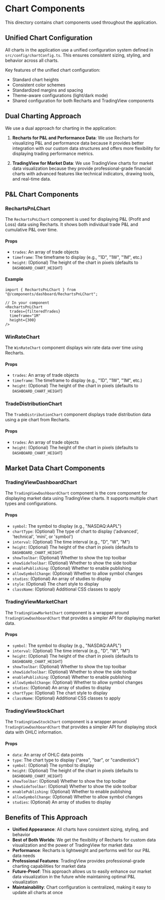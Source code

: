 # Chart Components

This directory contains chart components used throughout the application.

## Unified Chart Configuration

All charts in the application use a unified configuration system defined in `src/config/chartConfig.ts`. This ensures consistent sizing, styling, and behavior across all charts.

Key features of the unified chart configuration:
- Standard chart heights
- Consistent color schemes
- Standardized margins and spacing
- Theme-aware configurations (light/dark mode)
- Shared configuration for both Recharts and TradingView components

## Dual Charting Approach

We use a dual approach for charting in the application:

1. **Recharts for P&L and Performance Data**: We use Recharts for visualizing P&L and performance data because it provides better integration with our custom data structures and offers more flexibility for displaying trading performance metrics.

2. **TradingView for Market Data**: We use TradingView charts for market data visualization because they provide professional-grade financial charts with advanced features like technical indicators, drawing tools, and real-time data.

## P&L Chart Components

### RechartsPnLChart

The `RechartsPnLChart` component is used for displaying P&L (Profit and Loss) data using Recharts. It shows both individual trade P&L and cumulative P&L over time.

#### Props

- `trades`: An array of trade objects
- `timeframe`: The timeframe to display (e.g., "1D", "1W", "1M", etc.)
- `height`: (Optional) The height of the chart in pixels (defaults to `DASHBOARD_CHART_HEIGHT`)

#### Example

```tsx
import { RechartsPnLChart } from "@/components/dashboard/RechartsPnLChart";

// In your component
<RechartsPnLChart 
  trades={filteredTrades} 
  timeframe="1M" 
  height={300}
/>
```

### WinRateChart

The `WinRateChart` component displays win rate data over time using Recharts.

#### Props

- `trades`: An array of trade objects
- `timeframe`: The timeframe to display (e.g., "1D", "1W", "1M", etc.)
- `height`: (Optional) The height of the chart in pixels (defaults to `DASHBOARD_CHART_HEIGHT`)

### TradeDistributionChart

The `TradeDistributionChart` component displays trade distribution data using a pie chart from Recharts.

#### Props

- `trades`: An array of trade objects
- `height`: (Optional) The height of the chart in pixels (defaults to `DASHBOARD_CHART_HEIGHT`)

## Market Data Chart Components

### TradingViewDashboardChart

The `TradingViewDashboardChart` component is the core component for displaying market data using TradingView charts. It supports multiple chart types and configurations.

#### Props

- `symbol`: The symbol to display (e.g., "NASDAQ:AAPL")
- `chartType`: (Optional) The type of chart to display ('advanced', 'technical', 'mini', or 'symbol')
- `interval`: (Optional) The time interval (e.g., "D", "W", "M")
- `height`: (Optional) The height of the chart in pixels (defaults to `DASHBOARD_CHART_HEIGHT`)
- `showToolbar`: (Optional) Whether to show the top toolbar
- `showSideToolbar`: (Optional) Whether to show the side toolbar
- `enablePublishing`: (Optional) Whether to enable publishing
- `allowSymbolChange`: (Optional) Whether to allow symbol changes
- `studies`: (Optional) An array of studies to display
- `style`: (Optional) The chart style to display
- `className`: (Optional) Additional CSS classes to apply

### TradingViewMarketChart

The `TradingViewMarketChart` component is a wrapper around `TradingViewDashboardChart` that provides a simpler API for displaying market data.

#### Props

- `symbol`: The symbol to display (e.g., "NASDAQ:AAPL")
- `interval`: (Optional) The time interval (e.g., "D", "W", "M")
- `height`: (Optional) The height of the chart in pixels (defaults to `DASHBOARD_CHART_HEIGHT`)
- `showToolbar`: (Optional) Whether to show the top toolbar
- `showSideToolbar`: (Optional) Whether to show the side toolbar
- `enablePublishing`: (Optional) Whether to enable publishing
- `allowSymbolChange`: (Optional) Whether to allow symbol changes
- `studies`: (Optional) An array of studies to display
- `chartType`: (Optional) The chart style to display
- `className`: (Optional) Additional CSS classes to apply

### TradingViewStockChart

The `TradingViewStockChart` component is a wrapper around `TradingViewDashboardChart` that provides a simpler API for displaying stock data with OHLC information.

#### Props

- `data`: An array of OHLC data points
- `type`: The chart type to display ("area", "bar", or "candlestick")
- `symbol`: (Optional) The symbol to display
- `height`: (Optional) The height of the chart in pixels (defaults to `DASHBOARD_CHART_HEIGHT`)
- `showToolbar`: (Optional) Whether to show the top toolbar
- `showSideToolbar`: (Optional) Whether to show the side toolbar
- `enablePublishing`: (Optional) Whether to enable publishing
- `allowSymbolChange`: (Optional) Whether to allow symbol changes
- `studies`: (Optional) An array of studies to display

## Benefits of This Approach

- **Unified Appearance**: All charts have consistent sizing, styling, and behavior
- **Best of Both Worlds**: We get the flexibility of Recharts for custom data visualization and the power of TradingView for market data
- **Performance**: Recharts is lightweight and performs well for our P&L data needs
- **Professional Features**: TradingView provides professional-grade charting capabilities for market data
- **Future-Proof**: This approach allows us to easily enhance our market data visualization in the future while maintaining optimal P&L visualization
- **Maintainability**: Chart configuration is centralized, making it easy to update all charts at once 